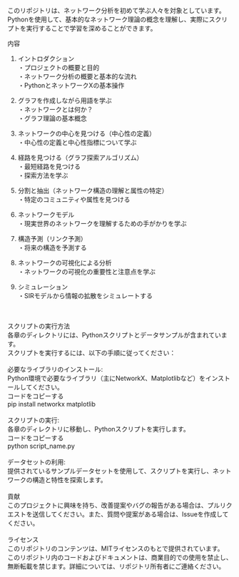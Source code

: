 このリポジトリは、ネットワーク分析を初めて学ぶ人々を対象としています。Pythonを使用して、基本的なネットワーク理論の概念を理解し、実際にスクリプトを実行することで学習を深めることができます。

内容
1. イントロダクション<br>
・プロジェクトの概要と目的<br>
・ネットワーク分析の概要と基本的な流れ<br>
・PythonとネットワークXの基本操作<br>

2. グラフを作成しながら用語を学ぶ<br>
・ネットワークとは何か？<br>
・グラフ理論の基本概念<br>

3. ネットワークの中心を見つける（中心性の定義）<br>
・中心性の定義と中心性指標について学ぶ<br>

4. 経路を見つける（グラフ探索アルゴリズム）<br>
・最短経路を見つける<br>
・探索方法を学ぶ<br>

5. 分割と抽出（ネットワーク構造の理解と属性の特定）<br>
・特定のコミュニティや属性を見つける<br>

6. ネットワークモデル<br>
・現実世界のネットワークを理解するための手がかりを学ぶ<br>

7. 構造予測（リンク予測）<br>
・将来の構造を予測する<br>

8. ネットワークの可視化による分析<br>
・ネットワークの可視化の重要性と注意点を学ぶ<br>

9. シミュレーション<br>
・SIRモデルから情報の拡散をシミュレートする<br>
<br>
<br>
スクリプトの実行方法<br>
各章のディレクトリには、Pythonスクリプトとデータサンプルが含まれています。<br>
スクリプトを実行するには、以下の手順に従ってください：<br>
<br>
必要なライブラリのインストール:<br>
Python環境で必要なライブラリ（主にNetworkX、Matplotlibなど）をインストールしてください。<br>
コードをコピーする<br>
pip install networkx matplotlib<br>
<br>
スクリプトの実行:<br>
各章のディレクトリに移動し、Pythonスクリプトを実行します。<br>
コードをコピーする<br>
python script_name.py<br>
<br>
データセットの利用:<br>
提供されているサンプルデータセットを使用して、スクリプトを実行し、ネットワークの構造と特性を探索します。<br>
<br>
貢献<br>
このプロジェクトに興味を持ち、改善提案やバグの報告がある場合は、プルリクエストを送信してください。また、質問や提案がある場合は、Issueを作成してください。<br>
<br>
ライセンス<br>
このリポジトリのコンテンツは、MITライセンスのもとで提供されています。<br>
このリポジトリ内のコードおよびドキュメントは、商業目的での使用を禁止し、無断転載を禁じます。詳細については、リポジトリ所有者にご連絡ください。

